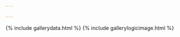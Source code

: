 ```yaml
---

---
```


<div class="grid-container"></div>  

{% include gallerydata.html %} 
{% include gallerylogicimage.html %}